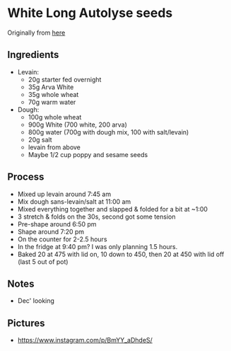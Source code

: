 # White Long Autolyse seeds

Originally from [here](https://www.theperfectloaf.com/country-sourdough-less-levain-longer-autolyse/)

## Ingredients
- Levain:
  - 20g starter fed overnight
  - 35g Arva White
  - 35g whole wheat
  - 70g warm water
- Dough:
  - 100g whole wheat
  - 900g White (700 white, 200 arva)
  - 800g water (700g with dough mix, 100 with salt/levain)
  - 20g salt
  - levain from above
  - Maybe 1/2 cup poppy and sesame seeds

## Process
- Mixed up levain around 7:45 am
- Mix dough sans-levain/salt at 11:00 am
- Mixed everything together and slapped & folded for a bit at ~1:00
- 3 stretch & folds on the 30s, second got some tension
- Pre-shape around 6:50 pm
- Shape around 7:20 pm
- On the counter for 2-2.5 hours
- In the fridge at 9:40 pm?  I was only planning 1.5 hours.
- Baked 20 at 475 with lid on, 10 down to 450, then 20 at 450 with lid off (last 5 out of pot)

## Notes
- Dec' looking

## Pictures
- https://www.instagram.com/p/BmYY_aDhdeS/
